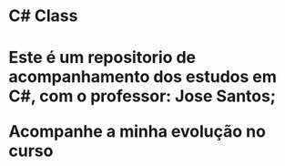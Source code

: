 <h1>C# Class <h1>


Este é um repositorio de acompanhamento dos estudos em C#,
com o professor: Jose Santos;

Acompanhe a minha evolução no curso
